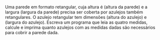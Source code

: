  Uma parede em formato retangular, cuja altura é (altura da parede) e a largura (largura da parede) precisa ser coberta por azulejos também retangulares. O azulejo retangular tem dimensões (altura do azulejo) e (largura do azulejo). Escreva um programa que leia as quatro medidas, calcule e imprima quanto azulejos com as medidas dadas são necessários para cobrir a parede dada.
